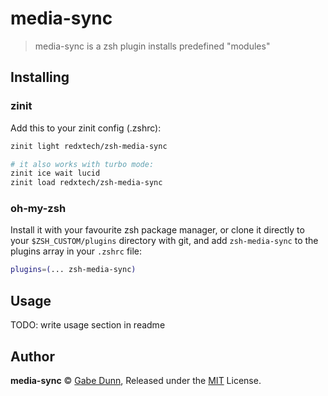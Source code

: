 # media-sync
> media-sync is a zsh plugin installs predefined "modules"

## Installing

### zinit
Add this to your zinit config (.zshrc):
```zsh
zinit light redxtech/zsh-media-sync

# it also works with turbo mode:
zinit ice wait lucid
zinit load redxtech/zsh-media-sync
```

### oh-my-zsh
Install it with your favourite zsh package manager, or clone it directly to your
`$ZSH_CUSTOM/plugins` directory with git, and add `zsh-media-sync` to the plugins
array in your `.zshrc` file:

```zsh
plugins=(... zsh-media-sync)
```

## Usage
TODO: write usage section in readme

## Author
**media-sync** © [Gabe Dunn](https://github.com/redxtech), Released under the [MIT](./license.md) License.

